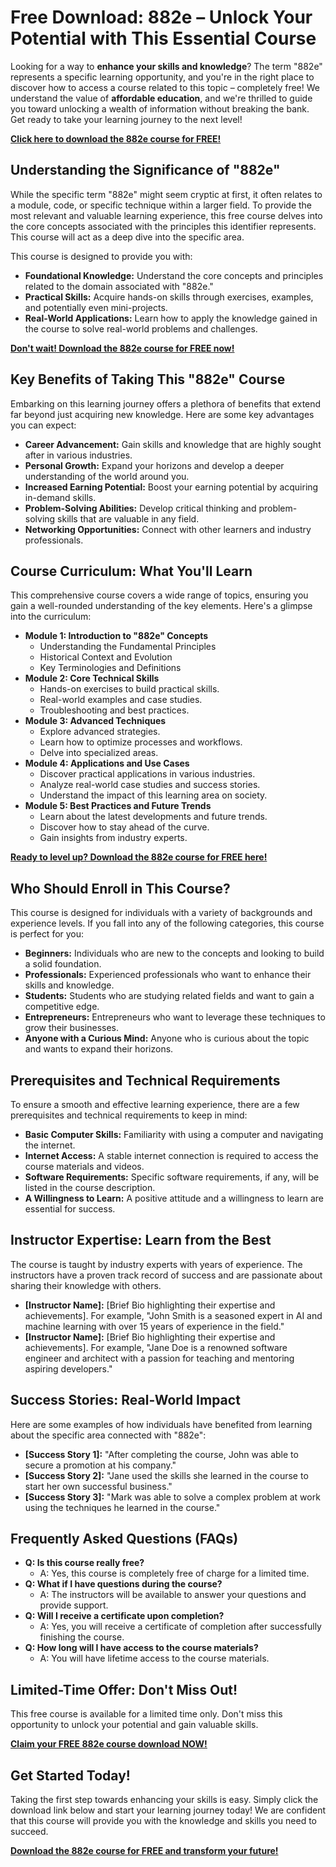 # Free Download: 882e – Unlock Your Potential with This Essential Course

Looking for a way to **enhance your skills and knowledge**? The term "882e" represents a specific learning opportunity, and you're in the right place to discover how to access a course related to this topic – completely free! We understand the value of **affordable education**, and we're thrilled to guide you toward unlocking a wealth of information without breaking the bank. Get ready to take your learning journey to the next level!

[**Click here to download the 882e course for FREE!**](https://udemywork.com/882e)

## Understanding the Significance of "882e"

While the specific term "882e" might seem cryptic at first, it often relates to a module, code, or specific technique within a larger field. To provide the most relevant and valuable learning experience, this free course delves into the core concepts associated with the principles this identifier represents. This course will act as a deep dive into the specific area.

This course is designed to provide you with:

*   **Foundational Knowledge:** Understand the core concepts and principles related to the domain associated with "882e."
*   **Practical Skills:** Acquire hands-on skills through exercises, examples, and potentially even mini-projects.
*   **Real-World Applications:** Learn how to apply the knowledge gained in the course to solve real-world problems and challenges.

[**Don't wait! Download the 882e course for FREE now!**](https://udemywork.com/882e)

## Key Benefits of Taking This "882e" Course

Embarking on this learning journey offers a plethora of benefits that extend far beyond just acquiring new knowledge. Here are some key advantages you can expect:

*   **Career Advancement:** Gain skills and knowledge that are highly sought after in various industries.
*   **Personal Growth:** Expand your horizons and develop a deeper understanding of the world around you.
*   **Increased Earning Potential:** Boost your earning potential by acquiring in-demand skills.
*   **Problem-Solving Abilities:** Develop critical thinking and problem-solving skills that are valuable in any field.
*   **Networking Opportunities:** Connect with other learners and industry professionals.

## Course Curriculum: What You'll Learn

This comprehensive course covers a wide range of topics, ensuring you gain a well-rounded understanding of the key elements. Here's a glimpse into the curriculum:

*   **Module 1: Introduction to "882e" Concepts**
    *   Understanding the Fundamental Principles
    *   Historical Context and Evolution
    *   Key Terminologies and Definitions
*   **Module 2: Core Technical Skills**
    *   Hands-on exercises to build practical skills.
    *   Real-world examples and case studies.
    *   Troubleshooting and best practices.
*   **Module 3: Advanced Techniques**
    *   Explore advanced strategies.
    *   Learn how to optimize processes and workflows.
    *   Delve into specialized areas.
*   **Module 4: Applications and Use Cases**
    *   Discover practical applications in various industries.
    *   Analyze real-world case studies and success stories.
    *   Understand the impact of this learning area on society.
*   **Module 5: Best Practices and Future Trends**
    *   Learn about the latest developments and future trends.
    *   Discover how to stay ahead of the curve.
    *   Gain insights from industry experts.

[**Ready to level up? Download the 882e course for FREE here!**](https://udemywork.com/882e)

## Who Should Enroll in This Course?

This course is designed for individuals with a variety of backgrounds and experience levels. If you fall into any of the following categories, this course is perfect for you:

*   **Beginners:** Individuals who are new to the concepts and looking to build a solid foundation.
*   **Professionals:** Experienced professionals who want to enhance their skills and knowledge.
*   **Students:** Students who are studying related fields and want to gain a competitive edge.
*   **Entrepreneurs:** Entrepreneurs who want to leverage these techniques to grow their businesses.
*   **Anyone with a Curious Mind:** Anyone who is curious about the topic and wants to expand their horizons.

## Prerequisites and Technical Requirements

To ensure a smooth and effective learning experience, there are a few prerequisites and technical requirements to keep in mind:

*   **Basic Computer Skills:** Familiarity with using a computer and navigating the internet.
*   **Internet Access:** A stable internet connection is required to access the course materials and videos.
*   **Software Requirements:** Specific software requirements, if any, will be listed in the course description.
*   **A Willingness to Learn:** A positive attitude and a willingness to learn are essential for success.

## Instructor Expertise: Learn from the Best

The course is taught by industry experts with years of experience. The instructors have a proven track record of success and are passionate about sharing their knowledge with others.

*   **[Instructor Name]:** [Brief Bio highlighting their expertise and achievements]. For example, "John Smith is a seasoned expert in AI and machine learning with over 15 years of experience in the field."
*   **[Instructor Name]:** [Brief Bio highlighting their expertise and achievements]. For example, "Jane Doe is a renowned software engineer and architect with a passion for teaching and mentoring aspiring developers."

## Success Stories: Real-World Impact

Here are some examples of how individuals have benefited from learning about the specific area connected with "882e":

*   **[Success Story 1]:** "After completing the course, John was able to secure a promotion at his company."
*   **[Success Story 2]:** "Jane used the skills she learned in the course to start her own successful business."
*   **[Success Story 3]:** "Mark was able to solve a complex problem at work using the techniques he learned in the course."

## Frequently Asked Questions (FAQs)

*   **Q: Is this course really free?**
    *   A: Yes, this course is completely free of charge for a limited time.
*   **Q: What if I have questions during the course?**
    *   A: The instructors will be available to answer your questions and provide support.
*   **Q: Will I receive a certificate upon completion?**
    *   A: Yes, you will receive a certificate of completion after successfully finishing the course.
*   **Q: How long will I have access to the course materials?**
    *   A: You will have lifetime access to the course materials.

## Limited-Time Offer: Don't Miss Out!

This free course is available for a limited time only. Don't miss this opportunity to unlock your potential and gain valuable skills.

[**Claim your FREE 882e course download NOW!**](https://udemywork.com/882e)

## Get Started Today!

Taking the first step towards enhancing your skills is easy. Simply click the download link below and start your learning journey today! We are confident that this course will provide you with the knowledge and skills you need to succeed.

[**Download the 882e course for FREE and transform your future!**](https://udemywork.com/882e)
